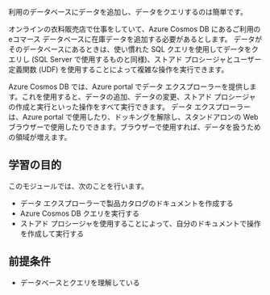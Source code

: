 利用のデータベースにデータを追加し、データをクエリするのは簡単です。 

オンラインの衣料販売店で仕事をしていて、Azure Cosmos DB にあるご利用の eコマース データベースに在庫データを追加する必要があるとします。 データがそのデータベースにあるときは、使い慣れた SQL クエリを使用してデータをクエリし (SQL Server で使用するものと同様)、ストアド プロシージャとユーザー定義関数 (UDF) を使用することによって複雑な操作を実行できます。

Azure Cosmos DB では、Azure portal でデータ エクスプローラーを提供します。これを使用すると、データの追加、データの変更、ストアド プロシージャの作成と実行といった操作をすべて実行できます。 データ エクスプローラーは、Azure portal で使用したり、ドッキングを解除し、スタンドアロンの Web ブラウザーで使用したりできます。ブラウザーで使用すれば、データを扱うための領域が増えます。

## <a name="learning-objectives"></a>学習の目的

このモジュールでは、次のことを行います。

- データ エクスプローラーで製品カタログのドキュメントを作成する
- Azure Cosmos DB クエリを実行する
- ストアド プロシージャを使用することによって、自分のドキュメントで操作を作成して実行する

## <a name="prerequisites"></a>前提条件

- データベースとクエリを理解している
